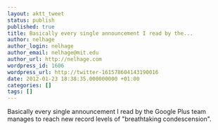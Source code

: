 ```yaml
---
layout: aktt_tweet
status: publish
published: true
title: Basically every single announcement I read by the...
author: nelhage
author_login: nelhage
author_email: nelhage@mit.edu
author_url: http://nelhage.com
wordpress_id: 1606
wordpress_url: http://twitter-161578604143190016
date: 2012-01-23 18:38:35.000000000 +01:00
categories: []
tags: []
---
```

Basically every single announcement I read by the Google Plus team manages to reach new record levels of "breathtaking condescension".
